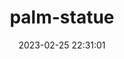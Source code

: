 ---
date: 2023-02-25 22:31:01
imageOriginalPath: photographs/palm-statue-image-048aad51
imagePreviewPath: photographs/palm-statue-preview-eacf16a8
photoCamera: Minolta SR-T Super
photoColor: bw
photoDate: '2016'
photoFilm: Ilford 100
photoLens: ''
photoLocation: Istanbul, Turkiye
photoSource: analog
photoType: nature
title: palm-statue
translationKey: null
---